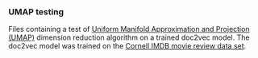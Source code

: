 ### UMAP testing

Files containing a test of [Uniform Manifold Approximation and Projection (UMAP)](https://github.com/lmcinnes/umap) dimension reduction algorithm on a trained doc2vec model. The doc2vec model was trained on the [Cornell IMDB movie review data set](http://ai.stanford.edu/~amaas/data/sentiment/).
